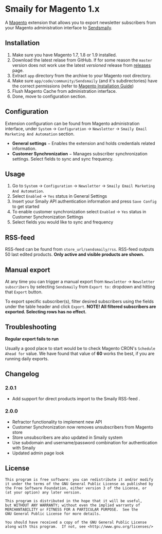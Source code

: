 # Smaily for Magento 1.x
A [Magento](http://magento.com/ "eCommerce Software & eCommerce Platform Solutions | Magento") extension that allows you to export newsletter subscribers from your Magento administration interface to [Sendsmaily](https://sendsmaily.com/ "Sendsmaily").

## Installation
1. Make sure you have Magento 1.7, 1.8 or 1.9 installed.
2. Download the latest relase from GitHub. If for some reason the `master` version does not work use the latest *versioned* release from [releases](https://github.com/sendsmaily/Sendsmaily-Sync-for-Magento/releases) page.
2. Extract `app` directory from the archive to your Magento root directory.
3. Make sure `app/code/community/Sendsmaily` (and it's subdirectories) have the correct permissions (refer to [Magento Installation Guide](http://www.magentocommerce.com/knowledge-base/entry/ce18-and-ee113-installing#install-privs "Installing and Verifying Magento Community Edition (CE) and Enterprise Edition (EE)"))
4. Flush Magento Cache from administration interface.
5. Done, move to configuration section.

## Configuration
Extension configuration can be found from Magento administration interface, under `System` &rarr; `Configuration` &rarr; `Newsletter` &rarr; `Smaily Email Marketing And Automation` section.

* **General settings** &minus; Enables the extension and holds credentials related information.
* **Customer Synchronization** &minus; Manages subscriber synchronization settings. Select fields to sync and sync frequency.

## Usage

1. Go to `System` &rarr; `Configuration` &rarr; `Newsletter` &rarr; `Smaily Email Marketing And Automation`.
2. Select `Enabled` &rarr; `Yes` status in General Settings
3. Insert your Smaily API authentication information and press `Save Config` to get started
4. To enable customer synchronization select `Enabled` &rarr; `Yes` status in Customer Synchronization Settings
5. Select fields you would like to sync and frequency

## RSS-feed

RSS-feed can be found from `store_url/sendsmaily/rss`. RSS-feed outputs 50 last edited products. **Only active and visible products are shown.**

## Manual export
At any time you can trigger a manual export from `Newsletter` &rarr; `Newsletter subscribers` by selecting `Sendsmaily` from `Export to:` dropdown and hitting that `Export` button.

To export specific subscriber(s), filter desired subscribers using the fields under the table header and click `Export`. 
**NOTE! All filtered subscribers are exported. Selecting rows has no effect.**

## Troubleshooting
**Regular export fails to run**

Usually a good place to start would be to check Magento CRON's `Schedule Ahead for` value. We have found that value of **60** works the best, if you are running daily exports.

## Changelog

### 2.0.1

- Add support for direct products import to the Smaily RSS-feed .

### 2.0.0

- Refractor functionality to implement new API
- Customer Synchronization now removes unsubscribers from Magento store
- Store unsubscribers are also updated in Smaily system
- Use subdomain and username/password combination for authentication with Smaily
- Updated admin page look

## License
```
This program is free software: you can redistribute it and/or modify
it under the terms of the GNU General Public License as published by
the Free Software Foundation, either version 3 of the License, or
(at your option) any later version.

This program is distributed in the hope that it will be useful,
but WITHOUT ANY WARRANTY; without even the implied warranty of
MERCHANTABILITY or FITNESS FOR A PARTICULAR PURPOSE.  See the
GNU General Public License for more details.

You should have received a copy of the GNU General Public License
along with this program.  If not, see <http://www.gnu.org/licenses/>
```
